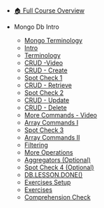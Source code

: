 - [🏠 Full Course Overview](/README)


- Mongo Db Intro
  - [Mongo Terminology](./Mongo-Terminology.md "Mongo Terminology")
  - [Intro](./Intro.md "Intro")
  - [Terminology](./Terminology.md "Terminology")
  - [CRUD -Video](./CRUD--Video.md "CRUD -Video")
  - [CRUD - Create](./CRUD---Create.md "CRUD - Create")
  - [Spot Check 1](./Spot-Check-1.md "Spot Check 1")
  - [CRUD - Retrieve](./CRUD---Retrieve.md "CRUD - Retrieve")
  - [Spot Check 2](./Spot-Check-2.md "Spot Check 2")
  - [CRUD - Update](./CRUD---Update.md "CRUD - Update")
  - [CRUD - Delete](./CRUD---Delete.md "CRUD - Delete")
  - [More Commands - Video](./More-Commands---Video.md "More Commands - Video")
  - [Array Commands I](./Array-Commands-I.md "Array Commands I")
  - [Spot Check 3](./Spot-Check-3.md "Spot Check 3")
  - [Array Commands II](./Array-Commands-II.md "Array Commands II")
  - [Filtering](./Filtering.md "Filtering")
  - [More Operations](./More-Operations.md "More Operations")
  - [Aggregators (Optional)](./Aggregators--Optional-.md "Aggregators (Optional)")
  - [Spot Check 4 (Optional)](./Spot-Check-4--Optional-.md "Spot Check 4 (Optional)")
  - [DB.LESSON.DONE()](./DB-LESSON-DONE--.md "DB.LESSON.DONE()")
  - [Exercises Setup](./Exercises-Setup.md "Exercises Setup")
  - [Exercises](./Exercises.md "Exercises")
  - [Comprehension Check](./Comprehension-Check.md "Comprehension Check")

